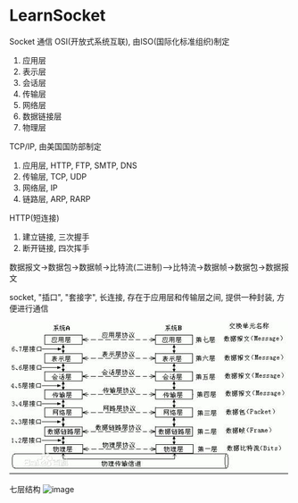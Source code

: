 # LearnSocket
Socket 通信
 OSI(开放式系统互联), 由ISO(国际化标准组织)制定  
 1. 应用层  
 2. 表示层  
 3. 会话层  
 4. 传输层  
 5. 网络层  
 6. 数据链接层  
 7. 物理层  
  
 TCP/IP, 由美国国防部制定  
 1. 应用层, HTTP, FTP, SMTP, DNS  
 2. 传输层, TCP, UDP  
 3. 网络层, IP  
 4. 链路层, ARP, RARP  
  
 HTTP(短连接)  
 1. 建立链接, 三次握手  
 2. 断开链接, 四次挥手  
  
 数据报文->数据包->数据帧->比特流(二进制)-->比特流->数据帧->数据包->数据报文  
  
 socket, "插口", "套接字", 长连接, 存在于应用层和传输层之间, 提供一种封装, 方便进行通信  

![image](https://github.com/MrXCQ/LearnSocket/blob/master/readMe/OSI.jpg)

七层结构
![image](https://github.com/MrXCQ/LearnSocket/blob/master/readMe/senven.png)
